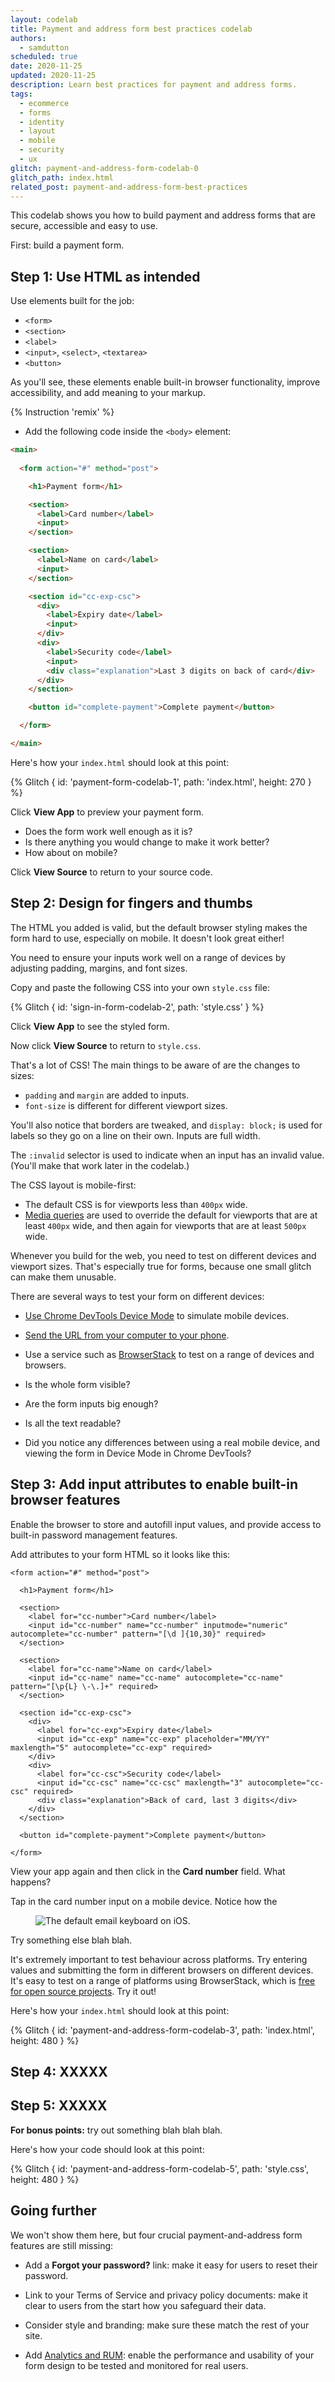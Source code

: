 ```yaml
---
layout: codelab
title: Payment and address form best practices codelab
authors:
  - samdutton
scheduled: true
date: 2020-11-25
updated: 2020-11-25
description: Learn best practices for payment and address forms.
tags:
  - ecommerce
  - forms
  - identity
  - layout
  - mobile
  - security
  - ux
glitch: payment-and-address-form-codelab-0
glitch_path: index.html
related_post: payment-and-address-form-best-practices
---
```


This codelab shows you how to build payment and address forms that are secure, accessible and easy to use.

First: build a payment form.

## Step 1: Use HTML as intended

Use elements built for the job: 
* `<form>`
* `<section>`
* `<label>`
* `<input>`, `<select>`, `<textarea>`
* `<button>`

As you'll see, these elements enable built-in browser functionality, improve accessibility, and 
add meaning to your markup.

{% Instruction 'remix' %}
* Add the following code inside the `<body>` element:

```html
<main>
    
  <form action="#" method="post">

    <h1>Payment form</h1>

    <section>        
      <label>Card number</label>
      <input>
    </section>

    <section>        
      <label>Name on card</label>
      <input>
    </section>

    <section id="cc-exp-csc">
      <div>
        <label>Expiry date</label>
        <input>
      </div> 
      <div>
        <label>Security code</label>
        <input>
        <div class="explanation">Last 3 digits on back of card</div>
      </div>
    </section>  

    <button id="complete-payment">Complete payment</button>

  </form>

</main>
```

Here's how your `index.html` should look at this point:

{% Glitch {
  id: 'payment-form-codelab-1',
  path: 'index.html',
  height: 270
} %}

Click **View App** to preview your payment form. 

* Does the form work well enough as it is?
* Is there anything you would change to make it work better?
* How about on mobile?

Click **View Source** to return to your source code.

## Step 2: Design for fingers and thumbs

The HTML you added is valid, but the default browser styling makes the form hard to use, especially 
on mobile. It doesn't look great either!

You need to ensure your inputs work well on a range of devices by adjusting padding, margins, and 
font sizes. 

Copy and paste the following CSS into your own `style.css` file:

{% Glitch {
  id: 'sign-in-form-codelab-2',
  path: 'style.css'
} %}

Click **View App** to see the styled form. 

Now click **View Source** to return to `style.css`.

That's a lot of CSS! The main things to be aware of are the changes to sizes:

* `padding` and `margin` are added to inputs.
* `font-size` is different for different viewport sizes.

You'll also notice that borders are tweaked, and `display: block;` is used for labels so they go 
on a line on their own. Inputs are full width. 

The `:invalid` selector is used to indicate when an input has an invalid value.
(You'll make that work later in the codelab.)

The CSS layout is mobile-first:

* The default CSS is for viewports less than `400px` wide.
* [Media queries](https://developer.mozilla.org/en-US/docs/Learn/CSS/CSS_layout/Media_queries) are 
used to override the default for viewports that are at least `400px` wide, and then again for 
viewports that are at least `500px` wide.

Whenever you build for the web, you need to test on different devices and viewport sizes. That's 
especially true for forms, because one small glitch can make them unusable.

There are several ways to test your form on different devices:

* [Use Chrome DevTools Device Mode](https://developers.google.com/web/tools/chrome-devtools/device-mode) 
to simulate mobile devices. 
* [Send the URL from your computer to your phone](https://support.google.com/chrome/answer/9430554).
* Use a service such as [BrowserStack](https://www.browserstack.com/open-source) to test on a range 
of devices and browsers. 

* Is the whole form visible? 
* Are the form inputs big enough? 
* Is all the text readable?
* Did you notice any differences between using a real mobile device, and viewing the form in 
Device Mode in Chrome DevTools?

## Step 3: Add input attributes to enable built-in browser features

Enable the browser to store and autofill input values, and provide access to 
built-in password management features.

Add attributes to your form HTML so it looks like this:

```html/5,6,10,11,16,17,20,21
<form action="#" method="post">

  <h1>Payment form</h1>

  <section>        
    <label for="cc-number">Card number</label>
    <input id="cc-number" name="cc-number" inputmode="numeric" autocomplete="cc-number" pattern="[\d ]{10,30}" required>
  </section>

  <section>        
    <label for="cc-name">Name on card</label>
    <input id="cc-name" name="cc-name" autocomplete="cc-name" pattern="[\p{L} \-\.]+" required>
  </section>
  
  <section id="cc-exp-csc">      
    <div>
      <label for="cc-exp">Expiry date</label>
      <input id="cc-exp" name="cc-exp" placeholder="MM/YY" maxlength="5" autocomplete="cc-exp" required>
    </div> 
    <div>
      <label for="cc-csc">Security code</label>
      <input id="cc-csc" name="cc-csc" maxlength="3" autocomplete="cc-csc" required>
      <div class="explanation">Back of card, last 3 digits</div>
    </div>
  </section>  

  <button id="complete-payment">Complete payment</button>

</form>
```

View your app again and then click in the **Card number** field. What happens?

Tap in the card number input on a mobile device. Notice how the 

<figure class="w-figure">
  <img class="w-screenshot w-screenshot--filled" 
       src="email-keyboard.png" 
       alt="The default email keyboard on iOS.">
</figure>

Try something else blah blah.

It's extremely important to test behaviour across platforms. Try entering values 
and submitting the form in different browsers on different devices. It's easy to 
test on a range of platforms using BrowserStack, which is [free for open source 
projects](https://www.browserstack.com/open-source). Try it out!

Here's how your `index.html` should look at this point:

{% Glitch {
  id: 'payment-and-address-form-codelab-3',
  path: 'index.html',
  height: 480
} %}

## Step 4: XXXXX

## Step 5: XXXXX



**For bonus points:** try out something blah blah blah.

Here's how your code should look at this point:

{% Glitch {
  id: 'payment-and-address-form-codelab-5',
  path: 'style.css',
  height: 480
} %}

## Going further

We won't show them here, but four crucial payment-and-address form features are still missing:

* Add a **Forgot your password?** link: make it easy for users to reset their password.

* Link to your Terms of Service and privacy policy documents: make it clear to 
users from the start how you safeguard their data.

* Consider style and branding: make sure these match the rest of your site. 

* Add [Analytics and RUM](/payment-and-address-form-best-practices#analytics): enable the 
performance and usability of your form design to be tested and monitored for 
real users. 
